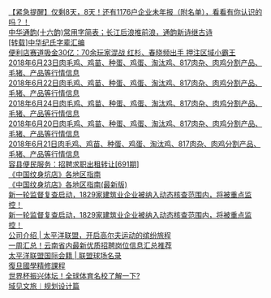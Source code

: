  
[【紧急提醒】仅剩8天，8天！还有1176户企业未年报（附名单），看看有你认识的吗？！](http://www.dianyue.me/archives/090/pbx4mpgc2zwm1wh8/)  
[中华通韵(十六韵)常用字简表；长江后浪推前浪，通韵新诗继古诗](http://www.dianyue.me/archives/376/l7fghf1d513fbacz/)  
[[转载]中华纪氏字辈汇编](http://www.dianyue.me/archives/882/7x26safs81w39t9n/)  
[便利店赛道吸金30亿：70余玩家混战 红杉、春晓频出手 押注区域小霸王](http://www.dianyue.me/archives/602/xilfxw4c1eew1oc6/)  
[2018年6月23日肉毛鸡、鸡苗、种蛋、鸡蛋、淘汰鸡、817肉杂、肉鸡分割产品、毛猪、产品等行情信息](http://www.dianyue.me/archives/000/wlxxkzewt1pnmu49/)  
[2018年6月22日肉毛鸡、鸡苗、种蛋、鸡蛋、淘汰鸡、817肉杂、肉鸡分割产品、毛猪、产品等行情信息](http://www.dianyue.me/archives/999/0h9u8mqfxia8q35c/)  
[2018年6月24日肉毛鸡、鸡苗、种蛋、鸡蛋、淘汰鸡、817肉杂、肉鸡分割产品、毛猪、产品等行情信息](http://www.dianyue.me/archives/002/422m9gf4xesso9mf/)  
[2018年6月20日肉毛鸡、鸡苗、种蛋、鸡蛋、淘汰鸡、817肉杂、肉鸡分割产品、毛猪、产品等行情信息](http://www.dianyue.me/archives/997/4rq9cc07nheoprrl/)  
[2018年6月21日肉毛鸡、鸡苗、种蛋、鸡蛋、淘汰鸡、817肉杂、肉鸡分割产品、毛猪、产品等行情信息](http://www.dianyue.me/archives/998/4mro5ks3n1qv5acp/)  
[容县便民服务：招聘求职出租转让[691期]](http://www.dianyue.me/archives/988/c3flbvkjtmf9w0iv/)  
[《中国纹身坑店》各地区指南](http://www.dianyue.me/archives/326/h9kwkelxr1ed1oud/)  
[《中国纹身坑店》各地区指南(最新版)](http://www.dianyue.me/archives/374/ollftcxguazeyvez/)  
[新一轮监督复查启动，1829家建筑业企业被纳入动态核查范围内，将被重点监控！](http://www.dianyue.me/archives/888/j2e40coiqs5uh73r/)  
[新一轮监督复查启动，1829家建筑业企业被纳入动态核查范围内，将被重点监控！](http://www.dianyue.me/archives/367/wj46zc0fgpab8lrg/)  
[公司介绍 | 太平洋联盟，开启高尔夫运动的缤纷旅程](http://www.dianyue.me/archives/934/vbw1rx46w47det78/)  
[一周汇总！云南省内最新优质招聘岗位信息汇总推荐](http://www.dianyue.me/archives/216/pftco5mai0rg44zg/)  
[太平洋联盟国际会籍 | 联盟球场名录](http://www.dianyue.me/archives/934/obtnid2n6tg1ey3p/)  
[復旦國學精修課程](http://www.dianyue.me/archives/368/irvan0rwi4onb0qj/)  
[世界杯振兴体坛！全球体育名校了解一下?](http://www.dianyue.me/archives/320/c1z7igso0utx8gfm/)  
[域见文旅︱规划设计篇](http://www.dianyue.me/archives/833/tu1p6ucrpxmi96s0/)